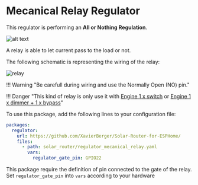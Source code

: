 # Mecanical Relay Regulator

This regulator is performing an **All or Nothing Regulation**.

![alt text](images/Regulation_on_off.png)

A relay is able to let current pass to the load or not. 

The following schematic is representing the wiring of the relay:

![relay](images/mecanical_relay.drawio.png)

!!! Warning "Be carefull during wiring and use the Normally Open (NO) pin."

!!! Danger "This kind of relay is only use it with [Engine 1 x switch](engine_1switch.md) or [Engine 1 x dimmer + 1 x bypass](engine_1dimmer_1bypass.md)"

To use this package, add the following lines to your configuration file:

```yaml linenums="1"
packages:
  regulator:
    url: https://github.com/XavierBerger/Solar-Router-for-ESPHome/
    files:
      - path: solar_router/regulator_mecanical_relay.yaml
        vars:
          regulator_gate_pin: GPIO22
```

This package require the definition of pin connected to the gate of the relay. Set `regulator_gate_pin` into `vars` according to your hardware
